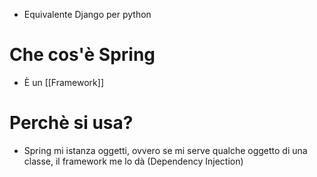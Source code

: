 - Equivalente Django per python
# Che cos'è Spring
- È un [[Framework]]
# Perchè si usa?
- Spring mi istanza oggetti, ovvero se mi serve qualche oggetto di una classe, il framework me lo dà (Dependency Injection)